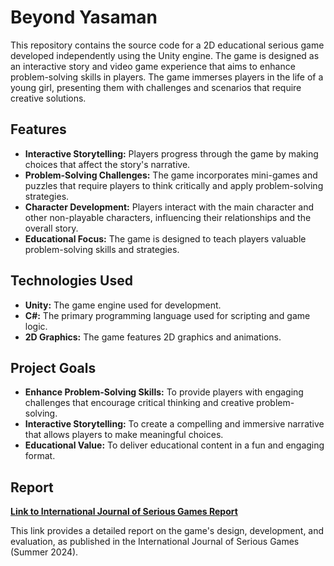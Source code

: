 # Beyond Yasaman

This repository contains the source code for a 2D educational serious game developed independently using the Unity engine. The game is designed as an interactive story and video game experience that aims to enhance problem-solving skills in players. The game immerses players in the life of a young girl, presenting them with challenges and scenarios that require creative solutions.

## Features

* **Interactive Storytelling:** Players progress through the game by making choices that affect the story's narrative.
* **Problem-Solving Challenges:** The game incorporates mini-games and puzzles that require players to think critically and apply problem-solving strategies.
* **Character Development:** Players interact with the main character and other non-playable characters, influencing their relationships and the overall story.
* **Educational Focus:** The game is designed to teach players valuable problem-solving skills and strategies.

## Technologies Used

* **Unity:** The game engine used for development.
* **C#:** The primary programming language used for scripting and game logic.
* **2D Graphics:** The game features 2D graphics and animations.

## Project Goals

* **Enhance Problem-Solving Skills:** To provide players with engaging challenges that encourage critical thinking and creative problem-solving.
* **Interactive Storytelling:** To create a compelling and immersive narrative that allows players to make meaningful choices.
* **Educational Value:** To deliver educational content in a fun and engaging format.

## Report

**[Link to International Journal of Serious Games Report](https://https://safebrowsing.google.com/safebrowsing/report_phish/)** 

This link provides a detailed report on the game's design, development, and evaluation, as published in the International Journal of Serious Games (Summer 2024).
 
